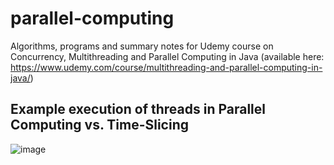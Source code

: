# parallel-computing
Algorithms, programs and summary notes for Udemy course on Concurrency, Multithreading and Parallel Computing in Java (available here: https://www.udemy.com/course/multithreading-and-parallel-computing-in-java/)

## Example execution of threads in Parallel Computing vs. Time-Slicing

![image](https://user-images.githubusercontent.com/49575091/119435164-f4678d00-bd5c-11eb-868b-9d5dfcb331fc.png)


